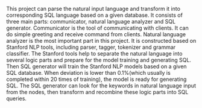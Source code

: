 This project can parse the natural input language and transform it into corresponding SQL language based on a given database. It consists of three main parts: communicator, natural language analyzer and SQL generator. Communicator is the tool of communicating with clients. It can do simple greeting and receive command from clients. Natural language analyzer is the most important part in this project. It is constructed based on Stanford NLP tools, including parser, tagger, tokenizer and grammar classifier. The Stanford tools help to separate the natural language into several logic parts and prepare for the model training and generating SQL. Then SQL generator will train the Stanford NLP models based on a given SQL database. When deviation is lower than 0.1%(which usually is completed within 20 times of training), the model is ready for generating SQL. The SQL generator can look for the keywords in natural language input from the nodes, then transform and recombine these logic parts into SQL queries. 
